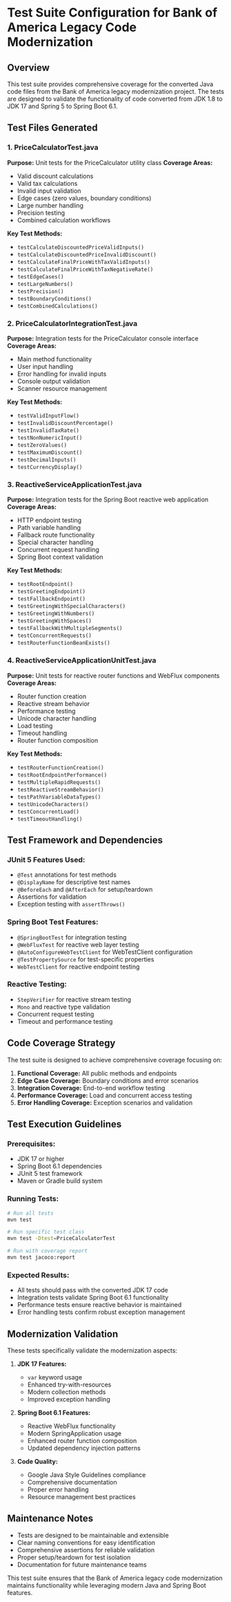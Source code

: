 # Test Suite Configuration for Bank of America Legacy Code Modernization

## Overview
This test suite provides comprehensive coverage for the converted Java code files from the Bank of America legacy modernization project. The tests are designed to validate the functionality of code converted from JDK 1.8 to JDK 17 and Spring 5 to Spring Boot 6.1.

## Test Files Generated

### 1. PriceCalculatorTest.java
**Purpose:** Unit tests for the PriceCalculator utility class
**Coverage Areas:**
- Valid discount calculations
- Valid tax calculations  
- Invalid input validation
- Edge cases (zero values, boundary conditions)
- Large number handling
- Precision testing
- Combined calculation workflows

**Key Test Methods:**
- `testCalculateDiscountedPriceValidInputs()`
- `testCalculateDiscountedPriceInvalidDiscount()`
- `testCalculateFinalPriceWithTaxValidInputs()`
- `testCalculateFinalPriceWithTaxNegativeRate()`
- `testEdgeCases()`
- `testLargeNumbers()`
- `testPrecision()`
- `testBoundaryConditions()`
- `testCombinedCalculations()`

### 2. PriceCalculatorIntegrationTest.java
**Purpose:** Integration tests for the PriceCalculator console interface
**Coverage Areas:**
- Main method functionality
- User input handling
- Error handling for invalid inputs
- Console output validation
- Scanner resource management

**Key Test Methods:**
- `testValidInputFlow()`
- `testInvalidDiscountPercentage()`
- `testInvalidTaxRate()`
- `testNonNumericInput()`
- `testZeroValues()`
- `testMaximumDiscount()`
- `testDecimalInputs()`
- `testCurrencyDisplay()`

### 3. ReactiveServiceApplicationTest.java
**Purpose:** Integration tests for the Spring Boot reactive web application
**Coverage Areas:**
- HTTP endpoint testing
- Path variable handling
- Fallback route functionality
- Special character handling
- Concurrent request handling
- Spring Boot context validation

**Key Test Methods:**
- `testRootEndpoint()`
- `testGreetingEndpoint()`
- `testFallbackEndpoint()`
- `testGreetingWithSpecialCharacters()`
- `testGreetingWithNumbers()`
- `testGreetingWithSpaces()`
- `testFallbackWithMultipleSegments()`
- `testConcurrentRequests()`
- `testRouterFunctionBeanExists()`

### 4. ReactiveServiceApplicationUnitTest.java
**Purpose:** Unit tests for reactive router functions and WebFlux components
**Coverage Areas:**
- Router function creation
- Reactive stream behavior
- Performance testing
- Unicode character handling
- Load testing
- Timeout handling
- Router function composition

**Key Test Methods:**
- `testRouterFunctionCreation()`
- `testRootEndpointPerformance()`
- `testMultipleRapidRequests()`
- `testReactiveStreamBehavior()`
- `testPathVariableDataTypes()`
- `testUnicodeCharacters()`
- `testConcurrentLoad()`
- `testTimeoutHandling()`

## Test Framework and Dependencies

### JUnit 5 Features Used:
- `@Test` annotations for test methods
- `@DisplayName` for descriptive test names
- `@BeforeEach` and `@AfterEach` for setup/teardown
- Assertions for validation
- Exception testing with `assertThrows()`

### Spring Boot Test Features:
- `@SpringBootTest` for integration testing
- `@WebFluxTest` for reactive web layer testing
- `@AutoConfigureWebTestClient` for WebTestClient configuration
- `@TestPropertySource` for test-specific properties
- `WebTestClient` for reactive endpoint testing

### Reactive Testing:
- `StepVerifier` for reactive stream testing
- `Mono` and reactive type validation
- Concurrent request testing
- Timeout and performance testing

## Code Coverage Strategy

The test suite is designed to achieve comprehensive coverage focusing on:

1. **Functional Coverage:** All public methods and endpoints
2. **Edge Case Coverage:** Boundary conditions and error scenarios
3. **Integration Coverage:** End-to-end workflow testing
4. **Performance Coverage:** Load and concurrent access testing
5. **Error Handling Coverage:** Exception scenarios and validation

## Test Execution Guidelines

### Prerequisites:
- JDK 17 or higher
- Spring Boot 6.1 dependencies
- JUnit 5 test framework
- Maven or Gradle build system

### Running Tests:
```bash
# Run all tests
mvn test

# Run specific test class
mvn test -Dtest=PriceCalculatorTest

# Run with coverage report
mvn test jacoco:report
```

### Expected Results:
- All tests should pass with the converted JDK 17 code
- Integration tests validate Spring Boot 6.1 functionality
- Performance tests ensure reactive behavior is maintained
- Error handling tests confirm robust exception management

## Modernization Validation

These tests specifically validate the modernization aspects:

1. **JDK 17 Features:**
   - `var` keyword usage
   - Enhanced try-with-resources
   - Modern collection methods
   - Improved exception handling

2. **Spring Boot 6.1 Features:**
   - Reactive WebFlux functionality
   - Modern SpringApplication usage
   - Enhanced router function composition
   - Updated dependency injection patterns

3. **Code Quality:**
   - Google Java Style Guidelines compliance
   - Comprehensive documentation
   - Proper error handling
   - Resource management best practices

## Maintenance Notes

- Tests are designed to be maintainable and extensible
- Clear naming conventions for easy identification
- Comprehensive assertions for reliable validation
- Proper setup/teardown for test isolation
- Documentation for future maintenance teams

This test suite ensures that the Bank of America legacy code modernization maintains functionality while leveraging modern Java and Spring Boot features.